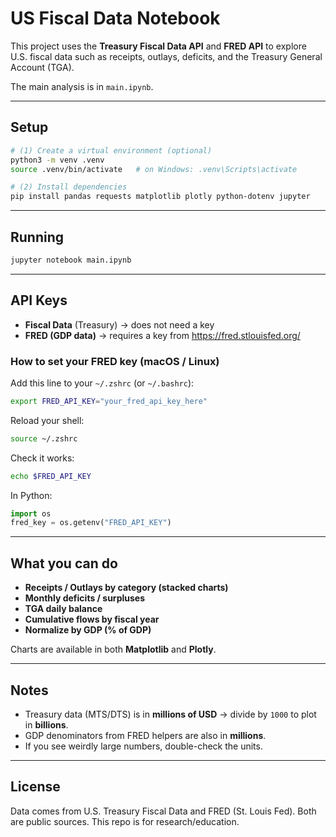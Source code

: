 # US Fiscal Data Notebook

This project uses the **Treasury Fiscal Data API** and **FRED API** to explore U.S. fiscal data such as receipts, outlays, deficits, and the Treasury General Account (TGA).

The main analysis is in `main.ipynb`.

---

## Setup

```bash
# (1) Create a virtual environment (optional)
python3 -m venv .venv
source .venv/bin/activate   # on Windows: .venv\Scripts\activate

# (2) Install dependencies
pip install pandas requests matplotlib plotly python-dotenv jupyter
```

---

## Running

```bash
jupyter notebook main.ipynb
```

---

## API Keys

- **Fiscal Data** (Treasury) → does not need a key  
- **FRED (GDP data)** → requires a key from https://fred.stlouisfed.org/

### How to set your FRED key (macOS / Linux)

Add this line to your `~/.zshrc` (or `~/.bashrc`):

```bash
export FRED_API_KEY="your_fred_api_key_here"
```

Reload your shell:

```bash
source ~/.zshrc
```

Check it works:

```bash
echo $FRED_API_KEY
```

In Python:

```python
import os
fred_key = os.getenv("FRED_API_KEY")
```

---

## What you can do

- **Receipts / Outlays by category (stacked charts)**
- **Monthly deficits / surpluses**
- **TGA daily balance**
- **Cumulative flows by fiscal year**
- **Normalize by GDP (% of GDP)**

Charts are available in both **Matplotlib** and **Plotly**.

---

## Notes

- Treasury data (MTS/DTS) is in **millions of USD** → divide by `1000` to plot in **billions**.  
- GDP denominators from FRED helpers are also in **millions**.  
- If you see weirdly large numbers, double-check the units.

---

## License

Data comes from U.S. Treasury Fiscal Data and FRED (St. Louis Fed). Both are public sources. This repo is for research/education.
